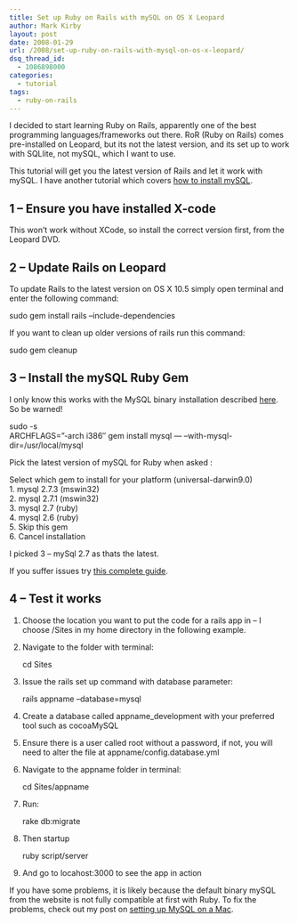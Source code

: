 ```yaml
---
title: Set up Ruby on Rails with mySQL on OS X Leopard
author: Mark Kirby
layout: post
date: 2008-01-29
url: /2008/set-up-ruby-on-rails-with-mysql-on-os-x-leopard/
dsq_thread_id:
  - 1086898000
categories:
  - tutorial
tags:
  - ruby-on-rails
---
```

I decided to start learning Ruby on Rails, apparently one of the best programming languages/frameworks out there. RoR (Ruby on Rails) comes pre-installed on Leopard, but its not the latest version, and its set up to work with SQLlite, not mySQL, which I want to use.

This tutorial will get you the latest version of Rails and let it work with mySQL. I have another tutorial which covers [how to install mySQL][1].

## 1 &#8211; Ensure you have installed X-code

This won&#8217;t work without XCode, so install the correct version first, from the Leopard DVD.

## 2 &#8211; Update Rails on Leopard

To update Rails to the latest version on OS X 10.5 simply open terminal and enter the following command:

<div class="codesnip-container" >
  sudo gem install rails &#8211;include-dependencies
</div>

If you want to clean up older versions of rails run this command:

<div class="codesnip-container" >
  sudo gem cleanup
</div>

## 3 &#8211; Install the mySQL Ruby Gem

I only know this works with the MySQL binary installation described [here][2]. So be warned!

<div class="codesnip-container" >
  sudo -s<br /> ARCHFLAGS=&#8221;-arch i386&#8243; gem install mysql &#8212; &#8211;with-mysql-dir=/usr/local/mysql
</div>

Pick the latest version of mySQL for Ruby when asked :

<div class="codesnip-container" >
  Select which gem to install for your platform (universal-darwin9.0)<br /> 1. mysql 2.7.3 (mswin32)<br /> 2. mysql 2.7.1 (mswin32)<br /> 3. mysql 2.7 (ruby)<br /> 4. mysql 2.6 (ruby)<br /> 5. Skip this gem<br /> 6. Cancel installation
</div>

I picked 3 &#8211; mySql 2.7 as thats the latest.

If you suffer issues try [this complete guide][3].

## 4 &#8211; Test it works

  1. Choose the location you want to put the code for a rails app in &#8211; I choose /Sites in my home directory in the following example.
  2. Navigate to the folder with terminal: <div class="codesnip-container" >
      cd Sites
    </div>

  3. Issue the rails set up command with database parameter: <div class="codesnip-container" >
      rails appname &#8211;database=mysql
    </div>

  4. Create a database called appname_development with your preferred tool such as cocoaMySQL
  5. Ensure there is a user called root without a password, if not, you will need to alter the file at appname/config.database.yml
  6. Navigate to the appname folder in terminal: <div class="codesnip-container" >
      cd Sites/appname
    </div>

  7. Run: <div class="codesnip-container" >
      rake db:migrate
    </div>

  8. Then startup <div class="codesnip-container" >
      ruby script/server
    </div>

  9. And go to locahost:3000 to see the app in action

If you have some problems, it is likely because the default binary mySQL from the website is not fully compatible at first with Ruby. To fix the problems, check out my post on [setting up MySQL on a Mac][4].

 [1]: http://www.mark-kirby.co.uk/2007/12/10/set-up-php-5-apache-2-and-mysql-5-on-os-x-leopard/
 [2]: http://www.mark-kirby.co.uk/2007/set-up-php-5-apache-2-and-mysql-5-on-os-x-leopard/
 [3]: http://trac.macosforge.org/projects/ruby/wiki/Troubleshooting
 [4]: /2007/set-up-php-5-apache-2-and-mysql-5-on-os-x-leopard/
